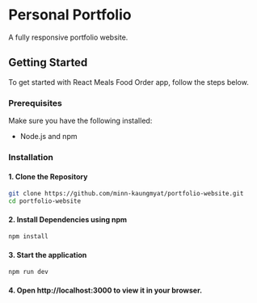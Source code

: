 # Personal Portfolio
A fully responsive portfolio website.
## Getting Started
To get started with React Meals Food Order app, follow the steps below.
### Prerequisites
Make sure you have the following installed:

- Node.js and npm

### Installation
#### 1. Clone the Repository

```bash
git clone https://github.com/minn-kaungmyat/portfolio-website.git
cd portfolio-website
```

#### 2. Install Dependencies using npm
```bash
npm install
```

#### 3. Start the application
```bash
npm run dev
```
#### 4. Open http://localhost:3000 to view it in your browser.

